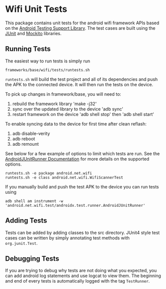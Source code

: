 # Wifi Unit Tests
This package contains unit tests for the android wifi framework APIs based on the
[Android Testing Support Library](http://developer.android.com/tools/testing-support-library/index.html).
The test cases are built using the [JUnit](http://junit.org/) and [Mockito](http://mockito.org/)
libraries.

## Running Tests
The easiest way to run tests is simply run

```
frameworks/base/wifi/tests/runtests.sh
```

`runtests.sh` will build the test project and all of its dependencies and push the APK to the
connected device. It will then run the tests on the device.

To pick up changes in framework/base, you will need to:
1. rebuild the framework library 'make -j32'
2. sync over the updated library to the device 'adb sync'
3. restart framework on the device 'adb shell stop' then 'adb shell start'

To enable syncing data to the device for first time after clean reflash:
1. adb disable-verity
2. adb reboot
3. adb remount

See below for a few example of options to limit which tests are run.
See the
[AndroidJUnitRunner Documentation](https://developer.android.com/reference/android/support/test/runner/AndroidJUnitRunner.html)
for more details on the supported options.

```
runtests.sh -e package android.net.wifi
runtests.sh -e class android.net.wifi.WifiScannerTest
```

If you manually build and push the test APK to the device you can run tests using

```
adb shell am instrument -w 'android.net.wifi.test/androidx.test.runner.AndroidJUnitRunner'
```

## Adding Tests
Tests can be added by adding classes to the src directory. JUnit4 style test cases can
be written by simply annotating test methods with `org.junit.Test`.

## Debugging Tests
If you are trying to debug why tests are not doing what you expected, you can add android log
statements and use logcat to view them. The beginning and end of every tests is automatically logged
with the tag `TestRunner`.
